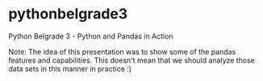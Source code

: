 # pythonbelgrade3
Python Belgrade 3 - Python and Pandas in Action

Note: The idea of this presentation was to show some of the pandas features and capabilities. This doesn't mean that we should analyze those data sets in this manner in practice :)
